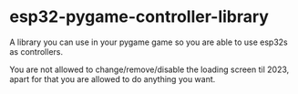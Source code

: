 # esp32-pygame-controller-library
A library you can use in your pygame game so you are able to use esp32s as controllers.

You are not allowed to change/remove/disable the loading screen til 2023, apart for that you are allowed to do anything you want.
